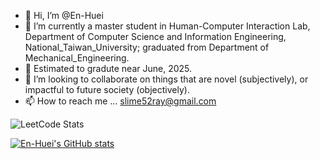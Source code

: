 - 👋 Hi, I’m @En-Huei
- 👀 I’m currently a master student in Human-Computer Interaction Lab, Department of Computer Science and Information Engineering, National_Taiwan_University; graduated from Department of Mechanical_Engineering.
- 🌱 Estimated to gradute near June, 2025.
- 💞️ I’m looking to collaborate on things that are novel (subjectively), or impactful to future society (objectively).
- 📫 How to reach me ... slime52ray@gmail.com

![LeetCode Stats](https://leetcard.jacoblin.cool/En-Huei?theme=dark&font=Kodchasan)

[![En-Huei's GitHub stats](https://github-readme-stats.vercel.app/api?username=En-Huei)](https://github.com/En-Huei/github-readme-stats)

<!---
En-Huei/En-Huei is a ✨ special ✨ repository because its `README.md` (this file) appears on your GitHub profile.
You can click the Preview link to take a look at your changes.
--->
